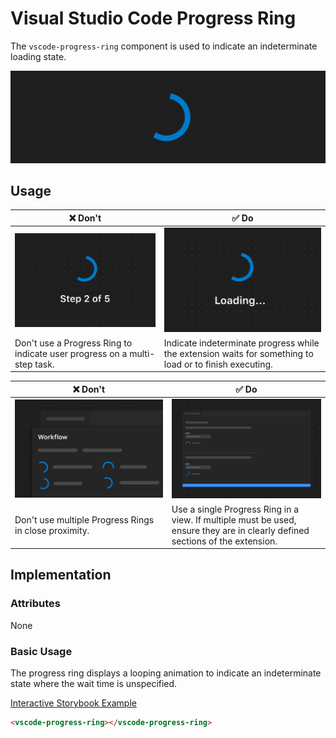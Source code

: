 # Visual Studio Code Progress Ring

The `vscode-progress-ring` component is used to indicate an indeterminate loading state.

![Progress ring hero](/docs/assets/images/progress-ring-hero.png)

## Usage

| ❌ Don't                                                                                                           | ✅ Do                                                                                                   |
| ------------------------------------------------------------------------------------------------------------------ | ------------------------------------------------------------------------------------------------------- |
| ![Progress ring showing indicating a user progress's in a workflow ](/docs/assets/images/progress-ring-dont-1.png) | ![Image placeholder](/docs/assets/images/progress-ring-do-1.png)                                        |
| Don't use a Progress Ring to indicate user progress on a multi-step task.                                          | Indicate indeterminate progress while the extension waits for something to load or to finish executing. |

| ❌ Don't                                                                               | ✅ Do                                                                                                                         |
| -------------------------------------------------------------------------------------- | ----------------------------------------------------------------------------------------------------------------------------- |
| ![Two progress rings in close proximity](/docs/assets/images/progress-ring-dont-2.png) | ![Two progress rings in distinct sections](/docs/assets/images/progress-ring-do-2.png)                                        |
| Don't use multiple Progress Rings in close proximity.                                  | Use a single Progress Ring in a view. If multiple must be used, ensure they are in clearly defined sections of the extension. |

## Implementation

### Attributes

None

### Basic Usage

The progress ring displays a looping animation to indicate an indeterminate state where the wait time is unspecified.

[Interactive Storybook Example](https://microsoft.github.io/vscode-webview-ui-toolkit/?path=/story/library-progress-ring--default)

```html
<vscode-progress-ring></vscode-progress-ring>
```

